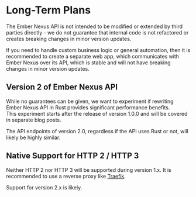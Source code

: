 # Long-Term Plans

The Ember Nexus API is not intended to be modified or extended by third parties directly - we do not guarantee that
internal code is not refactored or creates breaking changes in minor version updates.

If you need to handle custom business logic or general automation, then it is recommended to create a separate
web app, which communicates with Ember Nexus over its API, which is stable and will not have breaking changes in minor
version updates.

## Version 2 of Ember Nexus API

While no guarantees can be given, we want to experiment if rewriting Ember Nexus API in Rust provides significant
performance benefits.  
This experiment starts after the release of version 1.0.0 and will be covered in separate blog
posts.

The API endpoints of version 2.0, regardless if the API uses Rust or not, will likely be highly similar.

## Native Support for HTTP 2 / HTTP 3

Neither HTTP 2 nor HTTP 3 will be supported during version 1.x. It is recommended to use a reverse proxy like
[Traefik](https://traefik.io/traefik/).

Support for version 2.x is likely.
